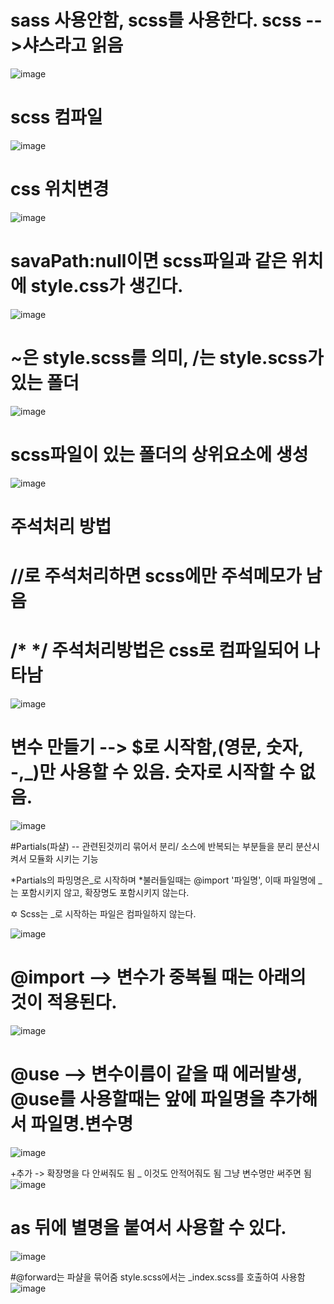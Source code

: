 # sass 사용안함, scss를 사용한다. scss -->샤스라고 읽음
![image](https://github.com/yangjungmin/sass/assets/129017040/03664314-0df1-438d-a19e-9f2204503081)

# scss 컴파일
![image](https://github.com/yangjungmin/sass/assets/129017040/01ccb1a7-5202-4157-b265-83580bbad836)

# css 위치변경
![image](https://github.com/yangjungmin/sass/assets/129017040/94d1c1bb-51af-4533-a06c-36634ec9f5c0)

# savaPath:null이면 scss파일과 같은 위치에 style.css가 생긴다.
![image](https://github.com/yangjungmin/sass/assets/129017040/7c8908e0-0181-433e-9109-5e90c738fc80)

# ~은 style.scss를 의미, /는 style.scss가 있는 폴더
![image](https://github.com/yangjungmin/sass/assets/129017040/73f63609-9f50-4420-a058-a06da36323b8)

# scss파일이 있는 폴더의 상위요소에 생성
![image](https://github.com/yangjungmin/sass/assets/129017040/7b6ceb1f-77f3-461b-8431-76d2499ea941)

# 주석처리 방법
# //로 주석처리하면 scss에만 주석메모가 남음
# /*   */ 주석처리방법은 css로 컴파일되어 나타남
![image](https://github.com/yangjungmin/sass/assets/129017040/0afc6d05-d0ee-48d8-896b-72ac6fa29e7f)

# 변수 만들기 --> $로 시작함,(영문, 숫자, -,_)만 사용할 수 있음. 숫자로 시작할 수 없음.
![image](https://github.com/yangjungmin/sass/assets/129017040/5be7f4f0-ca9e-432e-adf5-1498f67db4a7)

#Partials(파샬)
-- 관련된것끼리 묶어서 분리/ 소스에 반복되는 부분들을 분리 분산시켜서 모듈화 시키는 기능

*Partials의 파밍명은_로 시작하며
*불러들일때는 @import '파일명', 이때 파일명에 _는 포함시키지 않고, 확장명도 포함시키지 않는다.

✡️ Scss는 _로 시작하는 파일은 컴파일하지 않는다.

![image](https://github.com/yangjungmin/sass/assets/129017040/1db59abe-1169-4f54-8d43-ca1c703c6a48)

# @import --> 변수가 중복될 때는 아래의 것이 적용된다.
![image](https://github.com/yangjungmin/sass/assets/129017040/dad65bbe-072f-4cf5-a152-24e513a0e5a0)


# @use  --> 변수이름이 같을 때 에러발생, @use를 사용할때는 앞에 파일명을 추가해서 파일명.변수명
![image](https://github.com/yangjungmin/sass/assets/129017040/045ff139-ec1b-462d-8b08-7ee08b0e1fdb)

+추가 -> 확장명을 다 안써줘도 됨 _ 이것도 안적어줘도 됨 그냥 변수명만 써주면 됨
![image](https://github.com/yangjungmin/sass/assets/129017040/c7f18d6b-d455-4a3a-954b-588ca0b2cde7)

# as 뒤에 별명을 붙여서 사용할 수 있다.
![image](https://github.com/yangjungmin/sass/assets/129017040/728b668d-1f71-4e7d-807a-18a62fa50d7c)

#@forward는 파샬을 묶어줌 style.scss에서는 _index.scss를 호출하여 사용함
![image](https://github.com/yangjungmin/sass/assets/129017040/d8d5ce32-f83b-4d9e-8005-c447be3e581d)




